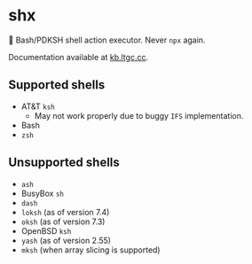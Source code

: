 # shx
📜 Bash/PDKSH shell action executor. Never `npx` again.

Documentation available at [kb.ltgc.cc](https://kb.ltgc.cc/shx/).

## Supported shells
* AT&T `ksh`
  * May not work properly due to buggy `IFS` implementation.
* Bash
* `zsh`

## Unsupported shells
* `ash`
* BusyBox `sh`
* `dash`
* `loksh` (as of version 7.4)
* `oksh` (as of version 7.3)
* OpenBSD `ksh`
* `yash` (as of version 2.55)
* `mksh` (when array slicing is supported)